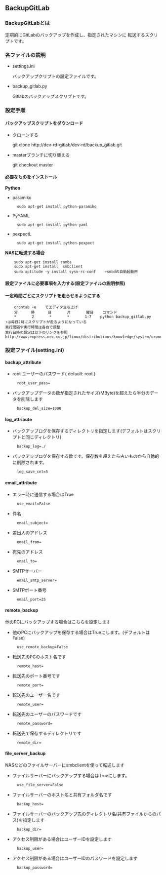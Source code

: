 ﻿## BackupGitLab

### BackupGitLabとは

定期的にGitLabのバックアップを作成し、指定されたマシンに
転送するスクリプトです。

### 各ファイルの説明
* settings.ini

    バックアップクリプトの設定ファイルです。

* backup_gitlab.py

    Gitlabのバックアップスクリプトです。
    
### 設定手順
#### バックアップスクリプトをダウンロード
* クローンする

    git clone http://dev-rd-gitlab/dev-rd/backup_gitlab.git

* masterブランチに切り替える

    git checkout master

#### 必要なものをインストール
**Python**
* paramiko

        sudo apt-get install python-paramiko
* PyYAML

        sudo apt-get install python-yaml
* pexpectL

        sudo apt-get install python-pexpect
        
**NASに転送する場合**

        sudo apt-get install samba
        sudo apt-get install  smbclient
        sudo aptitude -y install sysv-rc-conf    ←smbdの自動起動用
#### 設定ファイルに必要事項を入力する(設定ファイルの説明参照)
#### 一定時間ごとにスクリプトを走らせるようにする

        crontab -e    でエディタ立ち上げ
        分      時      日       月       曜日    コマンド
        *       2       *       *       1-7    python backup_gitlab.py
    ↑は毎日2時にスクリプトが走るようになっている
    実行間隔や実行時間は各自で調整
    実行日時の設定は以下のリンクを参照
    http://www.express.nec.co.jp/linux/distributions/knowledge/system/crond.html
    
### 設定ファイル(setting.ini)

#### backup_attribute

* root ユーザーのパスワード( default: root )

        root_user_pass=

* バックアップデータの数が指定されたサイズ(MByte)を超えたら半分のデータを削除します

        backup_del_size=1000

#### log_attribute

* バックアップログを保存するディレクトリを指定します(デフォルトはスクリプトと同じディレクトリ)

        backup_log=./

* バックアップログを保存する数です。保存数を超えたら古いものから自動的に削除されます。

        log_save_cnt=5

#### email_attribute
* エラー時に送信する場合はTrue

        use_email=False

* 件名

        email_subject=

* 差出人のアドレス

        email_from=

* 宛先のアドレス

        email_to=

* SMTPサーバー

        email_smtp_server=

* SMTPポート番号

        email_port=25

#### remote_backup
他のPCにバックアップする場合はこちらを設定します
* 他のPCにバックアップを保存する場合はTrueにします。(デフォルトはFalse)

        use_remote_backup=False

* 転送先のPCのホスト名です

        remote_host=

* 転送先のポート番号です

        remote_port=

* 転送先のユーザー名です

        remote_user=

* 転送先のユーザーのパスワードです

        remote_password=

* 転送先で保存するディレクトリです

        remote_dir=

#### file_server_backup
NASなどのファイルサーバーにsmbclientを使って転送します
* ファイルサーバーにバックアップする場合はTrueにします。

        use_file_server=False

* ファイルサーバーのホスト名と共有フォルダ名です

        backup_host=

* ファイルサーバーのバックアップ先のディレクトリ名(共有ファイルからのパス)を指定します

        backup_dir=

* アクセス制限がある場合はユーザーIDを設定します

        backup_user=

* アクセス制限がある場合はユーザーIDのパスワードを設定します

        backup_password=
